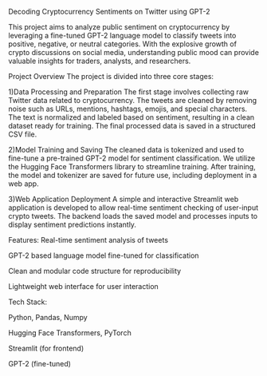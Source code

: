 Decoding Cryptocurrency Sentiments on Twitter using GPT-2

This project aims to analyze public sentiment on cryptocurrency by leveraging a fine-tuned GPT-2 language model to classify tweets into positive, negative, or neutral categories. With the explosive growth of crypto discussions on social media, understanding public mood can provide valuable insights for traders, analysts, and researchers.

Project Overview
The project is divided into three core stages:

1)Data Processing and Preparation
The first stage involves collecting raw Twitter data related to cryptocurrency. The tweets are cleaned by removing noise such as URLs, mentions, hashtags, emojis, and special characters. The text is normalized and labeled based on sentiment, resulting in a clean dataset ready for training. The final processed data is saved in a structured CSV file.

2)Model Training and Saving
The cleaned data is tokenized and used to fine-tune a pre-trained GPT-2 model for sentiment classification. We utilize the Hugging Face Transformers library to streamline training. After training, the model and tokenizer are saved for future use, including deployment in a web app.

3)Web Application Deployment
A simple and interactive Streamlit web application is developed to allow real-time sentiment checking of user-input crypto tweets. The backend loads the saved model and processes inputs to display sentiment predictions instantly.

Features:
Real-time sentiment analysis of tweets

GPT-2 based language model fine-tuned for classification

Clean and modular code structure for reproducibility

Lightweight web interface for user interaction

Tech Stack:

Python, Pandas, Numpy

Hugging Face Transformers, PyTorch

Streamlit (for frontend)

GPT-2 (fine-tuned)
